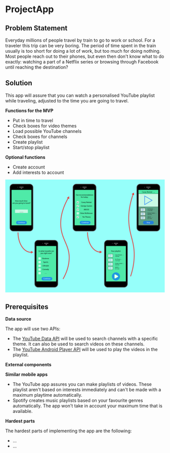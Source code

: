# ProjectApp

## Problem Statement 
Everyday millions of people travel by train to go to work or school. 
For a traveler this trip can be very boring. 
The period of time spent in the train usually is too short for doing a lot of work, but too much for doing nothing. 
Most people reach out to their phones, but even then don't know what to do exactly: watching a part of a Netflix series or browsing through Facebook until reaching the destination? 

## Solution 
This app will assure that you can watch a personalised YouTube playlist while traveling, adjusted to the time you are going to travel.  


**Functions for the MVP**
- Put in time to travel
- Check boxes for video themes
- Load possible YouTube channels 
- Check boxes for channels 
- Create playlist 
- Start/stop playlist 


**Optional functions**
- Create account 
- Add interests to account 

![Alt text](https://github.com/teunisvdh/ProjectApp/blob/master/doc/jpg_Tekengebied%201%404x-100.jpg)

## Prerequisites 

**Data source**

The app will use two APIs: 
- The [YouTube Data API](https://developers.google.com/youtube/v3/getting-started) will be used to search channels with a specific theme. It can also be used to search videos on these channels. 
- The [YouTube Android Player API](https://developers.google.com/youtube/android/player/) will be used to play the videos in the playlist. 

**External components** 

**Similar mobile apps**

- The YouTube app assures you can make playlists of videos. These playlist aren't based on interests immediately and can't be made with a maximum playtime automatically. 
- Spotify creates music playlists based on your favourite genres automatically. The app won't take in account your maximum time that is available. 

**Hardest parts** 

The hardest parts of implementing the app are the following: 
- ... 
- ...
